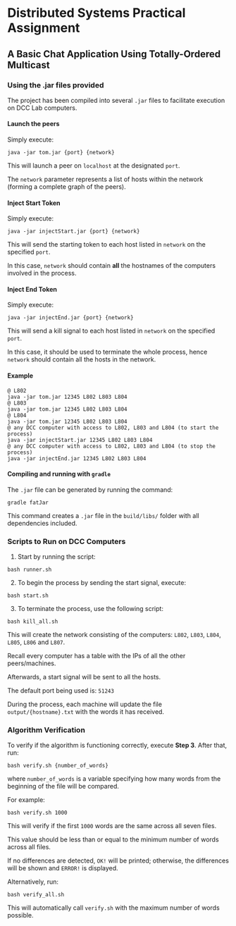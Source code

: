 # Distributed Systems Practical Assignment
## A Basic Chat Application Using Totally-Ordered Multicast


### Using the .jar files provided

The project has been compiled into several ```.jar``` files to facilitate execution on DCC Lab computers.


#### Launch the peers

Simply execute:

```
java -jar tom.jar {port} {network}
```

This will launch a peer on ```localhost``` at the designated ```port```.

The ```network``` parameter represents a list of hosts within the network (forming a complete graph of the peers).


#### Inject Start Token

Simply execute:

```
java -jar injectStart.jar {port} {network}
```

This will send the starting token to each host listed in ```network``` on the specified ```port```.

In this case, ```network``` should contain **all** the hostnames of the computers involved in the process.


#### Inject End Token

Simply execute:

```
java -jar injectEnd.jar {port} {network}
```

This will send a kill signal to each host listed in ```network``` on the specified ```port```.

In this case, it should be used to terminate the whole process, hence ```network``` should contain all the hosts in the network.

#### Example

```
@ L802
java -jar tom.jar 12345 L802 L803 L804
@ L803
java -jar tom.jar 12345 L802 L803 L804
@ L804
java -jar tom.jar 12345 L802 L803 L804
@ any DCC computer with access to L802, L803 and L804 (to start the process)
java -jar injectStart.jar 12345 L802 L803 L804
@ any DCC computer with access to L802, L803 and L804 (to stop the process)
java -jar injectEnd.jar 12345 L802 L803 L804
```

#### Compiling and running with ```gradle``` 

The ```.jar``` file can be generated by running the command:

```
gradle fatJar
```

This command creates a ```.jar``` file in the ```build/libs/``` folder with all dependencies included.

### Scripts to Run on DCC Computers

1. Start by running the script:

```
bash runner.sh
``` 

2. To begin the process by sending the start signal, execute:

```
bash start.sh
```

3. To terminate the process, use the following script:


 ``` 
 bash kill_all.sh
 ```

This will create the network consisting of the computers: ```L802```, ```L803```, ```L804```, ```L805```, ```L806``` and ```L807```. 

Recall every computer has a table with the IPs of all the other peers/machines.

Afterwards, a start signal will be sent to all the hosts.

The default port being used is: ```51243```

During the process, each machine will update the file ```output/{hostname}.txt``` with the words it has received.

### Algorithm Verification

To verify if the algorithm is functioning correctly, execute **Step 3**. After that, run:

```
bash verify.sh {number_of_words}
```

where ```number_of_words``` is a variable specifying how many words from the beginning of the file will be compared.

For example: 

```
bash verify.sh 1000
```

This will verify if the first ```1000``` words are the same across all seven files. 

This value should be less than or equal to the minimum number of words across all files. 

If no differences are detected, ```OK!``` will be printed; otherwise, the differences will be shown and ```ERROR!``` is displayed.



Alternatively, run:

```
bash verify_all.sh 
```

This will automatically call ```verify.sh``` with the maximum number of words possible.
